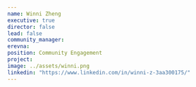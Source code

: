 ```yaml
---
name: Winni Zheng
executive: true
director: false
lead: false
community_manager:   
erevna:
position: Community Engagement
project:  
image: ../assets/winni.png
linkedin: "https://www.linkedin.com/in/winni-z-3aa300175/"
---
```

